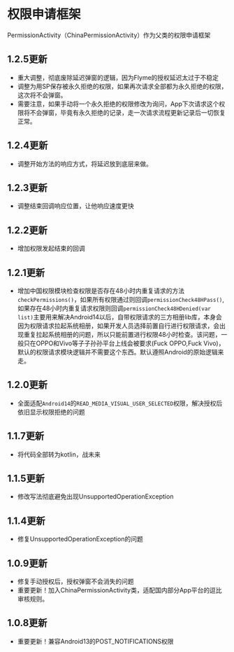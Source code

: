 # 权限申请框架

PermissionActivity（ChinaPermissionActivity）作为父类的权限申请框架

## 1.2.5更新

- 重大调整，彻底废除延迟弹窗的逻辑，因为Flyme的授权延迟太过于不稳定
- 调整为用SP保存被永久拒绝的权限，如果再次请求全部都为永久拒绝的权限，这次将不会弹窗。
- 需要注意，如果手动将一个永久拒绝的权限修改为询问，App下次请求这个权限将不会弹窗，毕竟有永久拒绝的记录，走一次请求流程更新记录后一切恢复正常。

## 1.2.4更新

- 调整开始方法的响应方式，将延迟放到底层来做。

## 1.2.3更新

- 调整结束回调响应位置，让他响应速度更快

## 1.2.2更新

- 增加权限发起结束的回调

## 1.2.1更新

- 增加中国权限模块检查权限是否存在48小时内重复请求的方法`checkPermissions()`，如果所有权限通过则回调`permissionCheck48HPass()`,如果存在48小时内重复请求权限则回调`permissionCheck48HDenied(var list)`主要用来解决Android14以后，自带权限请求的三方相册lib库，本身会因为权限请求拉起系统相册，如果开发人员选择前置自行进行权限请求，会出现重复拉起系统相册的问题，所以只能前置进行权限48小时检查。该问题，一般只在OPPO和Vivo等子子孙孙平台上线会被要求(Fuck OPPO,Fuck Vivo)，默认的权限请求模块逻辑并不需要这个东西。默认遵照Android的原始逻辑来走。

## 1.2.0更新

- 全面适配`Android14`的`READ_MEDIA_VISUAL_USER_SELECTED`权限，解决授权后依旧显示权限拒绝的问题

## 1.1.7更新

- 将代码全部转为kotlin，战未来

## 1.1.5更新

- 修改写法彻底避免出现UnsupportedOperationException

## 1.1.4更新

- 修复UnsupportedOperationException的问题

## 1.0.9更新

- 修复手动授权后，授权弹窗不会消失的问题
- 重要更新！加入ChinaPermissionActivity类，适配国内部分App平台的逗比审核规则。

## 1.0.8更新

- 重要更新！兼容Android13的POST_NOTIFICATIONS权限
